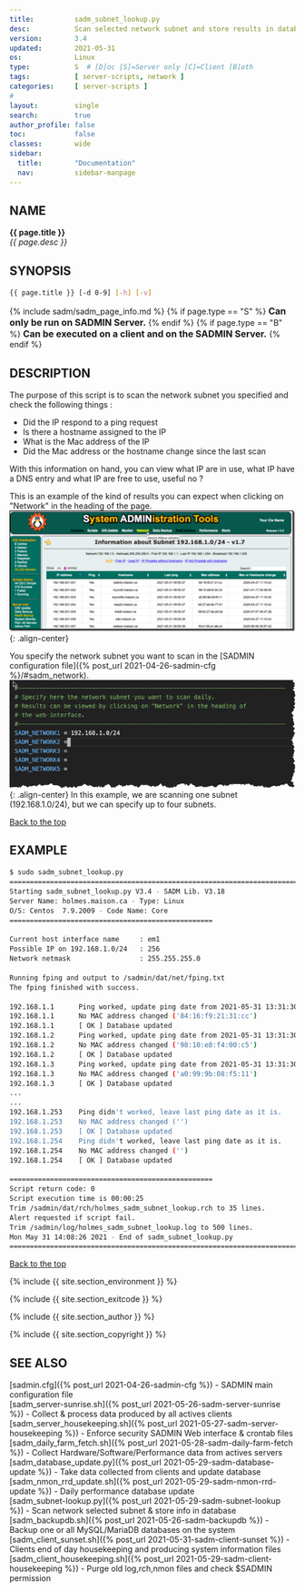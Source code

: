```yaml
---
title:          sadm_subnet_lookup.py 
desc:           Scan selected network subnet and store results in database
version:        3.4
updated:        2021-05-31
os:             Linux
type:           S  # [D]oc [S]=Server only [C]=Client [B]oth
tags:           [ server-scripts, network ] 
categories:     [ server-scripts ] 
#
layout:         single
search:         true
author_profile: false
toc:            false
classes:        wide
sidebar:
  title:        "Documentation"
  nav:          sidebar-manpage
---
```


<a id="top_of_page"></a>



<a id="name"></a>
## NAME
**{{ page.title }}**  
*{{ page.desc }}*   



<a id="synopsis"></a>
## SYNOPSIS

```bash
{{ page.title }} [-d 0-9] [-h] [-v]
```
{% include sadm/sadm_page_info.md %}
{% if page.type == "S" %}
<font size="3"><strong>Can only be run on SADMIN Server.</strong></font>
{% endif %}
{% if page.type == "B" %}
<font size="3"><strong>Can be executed on a client and on the SADMIN Server.</strong></font>
{% endif %}




<a id="description"></a>
## DESCRIPTION
The purpose of this script is to scan the network subnet you specified and check the following things :   
- Did the IP respond to a ping request   
- Is there a hostname assigned to the IP   
- What is the Mac address of the IP   
- Did the Mac address or the hostname change since the last scan   

With this information on hand, you can view what IP are in use, what IP have a DNS entry and what IP
are free to use, useful no ?   

This is an example of the kind of results you can expect when clicking on "Network" in the heading
of the page.
![Subnet Scan Web Results](/assets/img/sadm_subnet_lookup/sadm_subnet_network_lookup_web.png){: .align-center}

You specify the network subnet you want to scan in the [SADMIN configuration file]({% post_url 2021-04-26-sadmin-cfg %}/#sadm_network).
![Subnet to scan](/assets/img/sadm_subnet_lookup/sadm_subnet_lookup_to_scan.png){: .align-center}
In this example, we are scanning one subnet (192.168.1.0/24), but we can specify up to four subnets.  
 
[Back to the top](#top_of_page)



<a id="examples"></a>
## EXAMPLE

```bash
$ sudo sadm_subnet_lookup.py 
================================================================================
Starting sadm_subnet_lookup.py V3.4 - SADM Lib. V3.18
Server Name: holmes.maison.ca - Type: Linux
O/S: Centos  7.9.2009 - Code Name: Core
==================================================
 
Current host interface name     : em1
Possible IP on 192.168.1.0/24   : 256 
Network netmask                 : 255.255.255.0

Running fping and output to /sadmin/dat/net/fping.txt
The fping finished with success.

192.168.1.1      Ping worked, update ping date from 2021-05-31 13:31:30 to 2021-05-31 14:08:13
192.168.1.1      No MAC address changed ('84:16:f9:21:31:cc')
192.168.1.1      [ OK ] Database updated
192.168.1.2      Ping worked, update ping date from 2021-05-31 13:31:30 to 2021-05-31 14:08:13
192.168.1.2      No MAC address changed ('98:10:e8:f4:00:c5')
192.168.1.2      [ OK ] Database updated
192.168.1.3      Ping worked, update ping date from 2021-05-31 13:31:30 to 2021-05-31 14:08:13
192.168.1.3      No MAC address changed ('a0:99:9b:08:f5:11')
192.168.1.3      [ OK ] Database updated
...
...
192.168.1.253    Ping didn't worked, leave last ping date as it is.
192.168.1.253    No MAC address changed ('')
192.168.1.253    [ OK ] Database updated
192.168.1.254    Ping didn't worked, leave last ping date as it is.
192.168.1.254    No MAC address changed ('')
192.168.1.254    [ OK ] Database updated
 
==================================================
Script return code: 0
Script execution time is 00:00:25
Trim /sadmin/dat/rch/holmes_sadm_subnet_lookup.rch to 35 lines.
Alert requested if script fail.
Trim /sadmin/log/holmes_sadm_subnet_lookup.log to 500 lines.
Mon May 31 14:08:26 2021 - End of sadm_subnet_lookup.py
================================================================================
```

[Back to the top](#top_of_page)


{% include {{ site.section_environment }} %}

{% include {{ site.section_exitcode    }} %}

{% include {{ site.section_author      }} %}

{% include {{ site.section_copyright   }} %}


<a id="seealso"></a>
## SEE ALSO

[sadmin.cfg]({% post_url 2021-04-26-sadmin-cfg %}) - SADMIN main configuration file   
[sadm_server-sunrise.sh]({% post_url 2021-05-26-sadm-server-sunrise %}) - Collect & process data produced by all actives clients  
[sadm_server_housekeeping.sh]({% post_url 2021-05-27-sadm-server-housekeeping %}) - Enforce security SADMIN Web interface & crontab files
[sadm_daily_farm_fetch.sh]({% post_url 2021-05-28-sadm-daily-farm-fetch %}) - Collect Hardware/Software/Performance data from actives servers   
[sadm_database_update.py]({% post_url 2021-05-29-sadm-database-update %}) - Take data collected from clients and update database    
[sadm_nmon_rrd_update.sh]({% post_url 2021-05-29-sadm-nmon-rrd-update %}) - Daily performance database update   
[sadm_subnet-lookup.py]({% post_url 2021-05-29-sadm-subnet-lookup %}) - Scan network selected subnet & store info in database  
[sadm_backupdb.sh]({% post_url 2021-05-26-sadm-backupdb %}) - Backup one or all MySQL/MariaDB databases on the system  
[sadm_client_sunset.sh]({% post_url 2021-05-31-sadm-client-sunset %}) - Clients end of day housekeeping and producing system information files  
[sadm_client_housekeeping.sh]({% post_url 2021-05-29-sadm-client-housekeeping %}) - Purge old log,rch,nmon files and check $SADMIN permission  